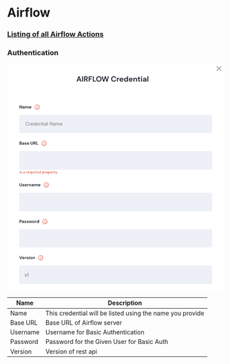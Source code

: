 # Airflow

### [Listing of all Airflow Actions](../../lists/Action\_list.md#airflow)

### Authentication

![Information needed to onboard Airflow connector](<../../.gitbook/assets/Screen Shot 2022-06-15 at 8.24.23 PM.png>)



| Name     | Description                                               |
| -------- | --------------------------------------------------------- |
| Name     | This credential will be listed using the name you provide |
| Base URL | Base URL of Airflow server                                |
| Username | Username for Basic Authentication                         |
| Password | Password for the Given User for Basic Auth                |
| Version  | Version of rest api                                       |
